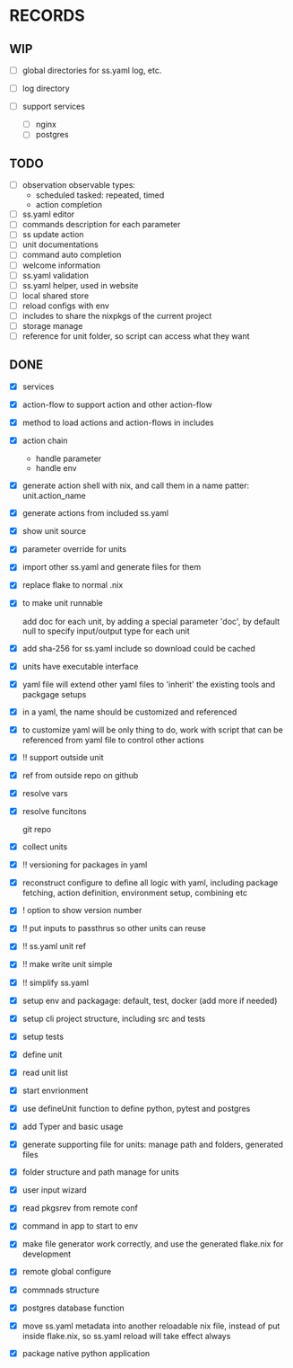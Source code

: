 # RECORDS

## WIP

- [ ] global directories for ss.yaml
  log, etc.
- [ ] log directory

- [ ] support services
  - [ ] nginx
  - [ ] postgres

## TODO

- [ ] observation
  observable types:
  - scheduled tasked: repeated, timed
  - action completion
- [ ] ss.yaml editor
- [ ] commands description for each parameter
- [ ] ss update action
- [ ] unit documentations
- [ ] command auto completion
- [ ] welcome information
- [ ] ss.yaml validation
- [ ] ss.yaml helper, used in website
- [ ] local shared store
- [ ] reload configs with env
- [ ] includes to share the nixpkgs of the current project
- [ ] storage manage
- [ ] reference for unit folder, so script can access what they want

## DONE

- [x] services
- [x] action-flow to support action and other action-flow
- [x] method to load actions and action-flows in includes
- [x] action chain
  - handle parameter
  - handle env
- [x] generate action shell with nix, and call them in a name patter: unit.action_name
- [x] generate actions from included ss.yaml
- [x] show unit source
- [x] parameter override for units
- [x] import other ss.yaml and generate files for them
- [x] replace flake to normal .nix
- [x] to make unit runnable

  add doc for each unit, by adding a special parameter 'doc', by default null
  to specify input/output type for each unit
- [x] add sha-256 for ss.yaml include so download could be cached
- [x] units have executable interface
- [x] yaml file will extend other yaml files to 'inherit' the existing tools and packgage setups
- [x] in a yaml, the name should be customized and referenced
- [x] to customize yaml will be only thing to do, work with script that can be referenced from yaml file to control other actions
- [x] !! support outside unit
- [x] ref from outside repo on github
- [x] resolve vars
- [x] resolve funcitons

  git repo
- [x] collect units
- [x] !! versioning for packages in yaml
- [x] reconstruct configure to define all logic with yaml, including package fetching, action definition, environment setup, combining etc
- [x] ! option to show version number
- [x] !! put inputs to passthrus so other units can reuse
- [x] !! ss.yaml unit ref
- [x] !! make write unit simple
- [x] !! simplify ss.yaml
- [x] setup env and packagage: default, test, docker (add more if needed)
- [x] setup cli project structure, including src and tests
- [x] setup tests
- [x] define unit
- [x] read unit list
- [x] start envrionment
- [x] use defineUnit function to define python, pytest and postgres
- [x] add Typer and basic usage
- [x] generate supporting file for units: manage path and folders, generated files
- [x] folder structure and path manage for units
- [x] user input wizard
- [x] read pkgsrev from remote conf
- [x] command in app to start to env
- [x] make file generator work correctly, and use the generated flake.nix for development
- [x] remote global configure
- [x] commnads structure
- [x] postgres database function
- [x] move ss.yaml metadata into another reloadable nix file, instead of put inside flake.nix, so ss.yaml reload will take effect always
- [x] package native python application
